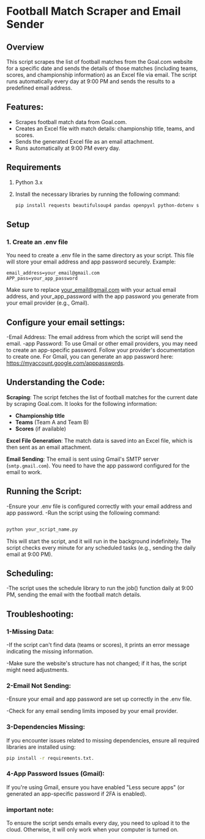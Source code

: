 # Football Match Scraper and Email Sender

## Overview
This script scrapes the list of football matches from the Goal.com website for a specific date and sends the details of those matches (including teams, scores, and championship information) as an Excel file via email. The script runs automatically every day at 9:00 PM and sends the results to a predefined email address.

## Features:
- Scrapes football match data from Goal.com.
- Creates an Excel file with match details: championship title, teams, and scores.
- Sends the generated Excel file as an email attachment.
- Runs automatically at 9:00 PM every day.

## Requirements
1. Python 3.x
2. Install the necessary libraries by running the following command:
   
   ```bash
   pip install requests beautifulsoup4 pandas openpyxl python-dotenv schedule
   ```
## Setup
### 1. Create an .env file
You need to create a .env file in the same directory as your script. This file will store your email address and app password securely. Example:
```env
email_address=your_email@gmail.com
APP_pass=your_app_password
```
Make sure to replace your_email@gmail.com with your actual email address, and your_app_password with the app password you generate from your email provider (e.g., Gmail).
## Configure your email settings:
  -Email Address: The email address from which the script will send the email.
  -app Password: To use Gmail or other email providers, you may need to create an app-specific password. Follow your provider's documentation to create one.
For Gmail, you can generate an app password here: https://myaccount.google.com/apppasswords.

## Understanding the Code:

**Scraping**: The script fetches the list of football matches for the current date by scraping Goal.com. It looks for the following information:

- **Championship title**
- **Teams** (Team A and Team B)
- **Scores** (if available)

**Excel File Generation**: The match data is saved into an Excel file, which is then sent as an email attachment.

**Email Sending**: The email is sent using Gmail's SMTP server (`smtp.gmail.com`). You need to have the app password configured for the email to work.
##  Running the Script:
-Ensure your .env file is configured correctly with your email address and app password.
-Run the script using the following command:
```bash

python your_script_name.py

```

This will start the script, and it will run in the background indefinitely. The script checks every minute for any scheduled tasks (e.g., sending the daily email at 9:00 PM).

## Scheduling:
-The script uses the schedule library to run the job() function daily at 9:00 PM, sending the email with the football match details.

## Troubleshooting:
### **1-Missing Data:**
-If the script can't find data (teams or scores), it prints an error message indicating the missing information.

-Make sure the website's structure has not changed; if it has, the script might need adjustments.

 ### **2-Email Not Sending:**

  -Ensure your email and app password are set up correctly in the .env file.

  -Check for any email sending limits imposed by your email provider.

### 3-Dependencies Missing:
If you encounter issues related to missing dependencies, ensure all required libraries are installed using:
```bash
pip install -r requirements.txt.
```

### **4-App Password Issues (Gmail):**

If you're using Gmail, ensure you have enabled "Less secure apps" (or generated an app-specific password if 2FA is enabled).

### important note:
To ensure the script sends emails every day, you need to upload it to the cloud. Otherwise, it will only work when your computer is turned on.


